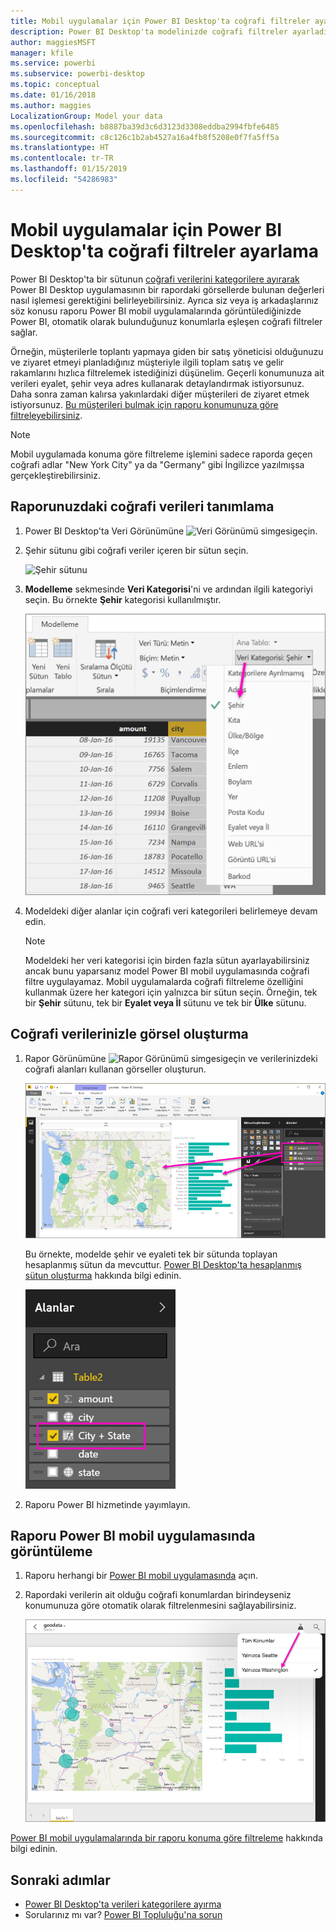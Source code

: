 ```yaml
---
title: Mobil uygulamalar için Power BI Desktop'ta coğrafi filtreler ayarlama
description: Power BI Desktop'ta modelinizde coğrafi filtreler ayarladığınızda Power BI mobil uygulamalarında konumunuza ait verileri otomatik olarak filtreleyebilirsiniz.
author: maggiesMSFT
manager: kfile
ms.service: powerbi
ms.subservice: powerbi-desktop
ms.topic: conceptual
ms.date: 01/16/2018
ms.author: maggies
LocalizationGroup: Model your data
ms.openlocfilehash: b8887ba39d3c6d3123d3308eddba2994fbfe6485
ms.sourcegitcommit: c8c126c1b2ab4527a16a4fb8f5208e0f7fa5ff5a
ms.translationtype: HT
ms.contentlocale: tr-TR
ms.lasthandoff: 01/15/2019
ms.locfileid: "54286983"
---
```

# <a name="set-geographic-filters-in-power-bi-desktop-for-the-mobile-apps"></a>Mobil uygulamalar için Power BI Desktop'ta coğrafi filtreler ayarlama
Power BI Desktop'ta bir sütunun [coğrafi verilerini kategorilere ayırarak](desktop-data-categorization.md) Power BI Desktop uygulamasının bir rapordaki görsellerde bulunan değerleri nasıl işlemesi gerektiğini belirleyebilirsiniz. Ayrıca siz veya iş arkadaşlarınız söz konusu raporu Power BI mobil uygulamalarında görüntülediğinizde Power BI, otomatik olarak bulunduğunuz konumlarla eşleşen coğrafi filtreler sağlar. 

Örneğin, müşterilerle toplantı yapmaya giden bir satış yöneticisi olduğunuzu ve ziyaret etmeyi planladığınız müşteriyle ilgili toplam satış ve gelir rakamlarını hızlıca filtrelemek istediğinizi düşünelim. Geçerli konumunuza ait verileri eyalet, şehir veya adres kullanarak detaylandırmak istiyorsunuz. Daha sonra zaman kalırsa yakınlardaki diğer müşterileri de ziyaret etmek istiyorsunuz. [Bu müşterileri bulmak için raporu konumunuza göre filtreleyebilirsiniz](consumer/mobile/mobile-apps-geographic-filtering.md).

> [!NOTE]
> Mobil uygulamada konuma göre filtreleme işlemini sadece raporda geçen coğrafi adlar "New York City" ya da "Germany" gibi İngilizce yazılmışsa gerçekleştirebilirsiniz.
> 
> 

## <a name="identify-geographic-data-in-your-report"></a>Raporunuzdaki coğrafi verileri tanımlama
1. Power BI Desktop'ta Veri Görünümüne ![Veri Görünümü simgesi](media/desktop-mobile-geofiltering/pbi_desktop_data_icon.png)geçin.
2. Şehir sütunu gibi coğrafi veriler içeren bir sütun seçin.
   
    ![Şehir sütunu](media/desktop-mobile-geofiltering/power-bi-desktop-geo-column.png)
3. **Modelleme** sekmesinde **Veri Kategorisi**'ni ve ardından ilgili kategoriyi seçin. Bu örnekte **Şehir** kategorisi kullanılmıştır.
   
    ![Veri kategorisi kutusu](media/desktop-mobile-geofiltering/power-bi-desktop-geo-category.png)
4. Modeldeki diğer alanlar için coğrafi veri kategorileri belirlemeye devam edin. 
   
   > [!NOTE]
   > Modeldeki her veri kategorisi için birden fazla sütun ayarlayabilirsiniz ancak bunu yaparsanız model Power BI mobil uygulamasında coğrafi filtre uygulayamaz. Mobil uygulamalarda coğrafi filtreleme özelliğini kullanmak üzere her kategori için yalnızca bir sütun seçin. Örneğin, tek bir **Şehir** sütunu, tek bir **Eyalet veya İl** sütunu ve tek bir **Ülke** sütunu. 
   > 
   > 

## <a name="create-visuals-with-your-geographic-data"></a>Coğrafi verilerinizle görsel oluşturma
1. Rapor Görünümüne ![Rapor Görünümü simgesi](media/desktop-mobile-geofiltering/power-bi-desktop-report-icon.png)geçin ve verilerinizdeki coğrafi alanları kullanan görseller oluşturun. 
   
    ![Harita içeren rapor](media/desktop-mobile-geofiltering/power-bi-desktop-geo-report.png)
   
    Bu örnekte, modelde şehir ve eyaleti tek bir sütunda toplayan hesaplanmış sütun da mevcuttur. [Power BI Desktop'ta hesaplanmış sütun oluşturma](desktop-calculated-columns.md) hakkında bilgi edinin.
   
    ![City + State alanı](media/desktop-mobile-geofiltering/power-bi-desktop-city-state-column.png)
2. Raporu Power BI hizmetinde yayımlayın.

## <a name="view-the-report-in-power-bi-mobile-app"></a>Raporu Power BI mobil uygulamasında görüntüleme
1. Raporu herhangi bir [Power BI mobil uygulamasında](consumer/mobile/mobile-apps-for-mobile-devices.md) açın.
2. Rapordaki verilerin ait olduğu coğrafi konumlardan birindeyseniz konumunuza göre otomatik olarak filtrelenmesini sağlayabilirsiniz.
   
    ![Mobil uygulamada coğrafi filtre](media/desktop-mobile-geofiltering/power-bi-mobile-geo-map-set-filter.png)

[Power BI mobil uygulamalarında bir raporu konuma göre filtreleme](consumer/mobile/mobile-apps-geographic-filtering.md) hakkında bilgi edinin.

## <a name="next-steps"></a>Sonraki adımlar
* [Power BI Desktop'ta verileri kategorilere ayırma](desktop-data-categorization.md)  
* Sorularınız mı var? [Power BI Topluluğu'na sorun](http://community.powerbi.com/)

